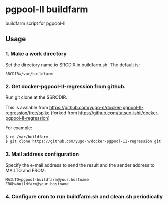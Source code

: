 # pgpool-II buildfarm

buildfarm script for pgpool-II

## Usage

### 1. Make a work directory

Set the directory name to SRCDIR in buildfarm.sh. The default is:

    SRCDIR=/var/buildfarm

### 2. Get docker-pgpool-II-regression from github.

Run git clone at the $SRCDIR.

This is avalable from
<https://github.com/yugo-n/docker-pgpool-II-regression/tree/spike>
(forked from <https://github.com/tatsuo-ishii/docker-pgpool-II-regression>)

For example:

    $ cd /var/buildfarm
    $ git clone https://github.com/yugo-n/docker-pgpool-II-regression.git

### 3. Mail address configuration

Specify the e-mail address to send the result and the sender address to MAILTO and FROM.

    MAILTO=pgpool-buildfarm@your.hostname
    FROM=buildfarm@your.hostname

### 4. Configure cron to run buildfarm.sh and clean.sh periodically
